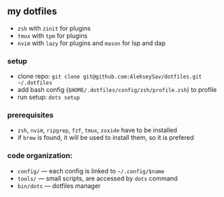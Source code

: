 ## my dotfiles

- `zsh` with `zinit` for plugins
- `tmux` with `tpm` for plugins
- `nvim` with `lazy` for plugins and `mason` for lsp and dap

### setup
- clone repo: `git clone git@github.com:AlekseySav/dotfiles.git ~/.dotfiles`
- add bash config (`$HOME/.dotfiles/config/zsh/profile.zsh`) to profile
- run setup: `dots setup`

### prerequisites

- `zsh`, `nvim`, `ripgrep`, `fzf`, `tmux`, `zoxide` have to be installed
- if `brew` is found, it will be used to install them, so it is prefered

### code organization:
- `config/` &mdash; each config is linked to `~/.config/$name`
- `tools/` &mdash; small scripts, are accessed by `dots` command
- `bin/dots` &mdash; dotfiles manager
